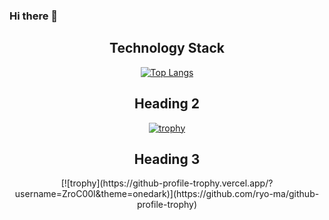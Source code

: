 ### Hi there 👋


<div align="center"><h2 text-align="center">Technology Stack</h2></div>

<div align="center">

[![Top Langs](https://github-readme-stats.vercel.app/api/top-langs/?username=ZroC00l&layout=compact)](https://github.com/anuraghazra/github-readme-stats)

</div>


<div align="center"><h2 text-align="center">Heading 2</h2></div>

 <div align="center">                                  

[![trophy](https://github-profile-trophy.vercel.app/?username=ZroC00l&theme=onedark)](https://github.com/ryo-ma/github-profile-trophy)
</div>



<div align="center"><h2 text-align="center">Heading 3</h2></div>

<div align="center">
[![trophy](https://github-profile-trophy.vercel.app/?username=ZroC00l&theme=onedark)](https://github.com/ryo-ma/github-profile-trophy)

</div>
